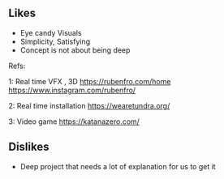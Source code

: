## Likes
- Eye candy Visuals
- Simplicity, Satisfying
- Concept is not about being deep

Refs:

1: Real time VFX , 3D
https://rubenfro.com/home
https://www.instagram.com/rubenfro/

2: Real time installation
https://wearetundra.org/

3: Video game
https://katanazero.com/



## Dislikes
- Deep project that needs a lot of explanation for us to get it




